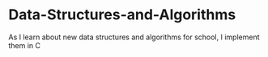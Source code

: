 Data-Structures-and-Algorithms
==============================

As I learn about new data structures and algorithms for school, I implement them in C